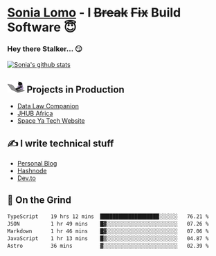 # [Sonia Lomo](https://sonylomo.github.io/) - I ~~Break~~ ~~Fix~~ Build Software 😇
### Hey there Stalker... 😏 

<a href="https://github.com/sonylomo/github-readme-stats">
  <img align="center" src="https://media.giphy.com/media/lU05nFSW6Y2A/giphy.gif" alt="Sonia's github stats" />
</a>

## <img src="assets/devcat.gif" width="40"> Projects in Production
- [Data Law Companion](https://datalawcompanion.org/)
- [JHUB Africa](https://jhubafrica.com/)
- [Space Ya Tech Website](https://www.spaceyatech.com/)

## ✍️ I write technical stuff
- [Personal Blog](https://sonylomo-github-io.vercel.app/blog)
- [Hashnode](https://sonylomo.hashnode.dev/)
- [Dev.to](https://dev.to/sonylomo)

## 🤡 On the Grind
<!--START_SECTION:waka-->

```txt
TypeScript    19 hrs 12 mins  ███████████████████░░░░░░   76.21 %
JSON          1 hr 49 mins    █▓░░░░░░░░░░░░░░░░░░░░░░░   07.26 %
Markdown      1 hr 46 mins    █▓░░░░░░░░░░░░░░░░░░░░░░░   07.06 %
JavaScript    1 hr 13 mins    █▒░░░░░░░░░░░░░░░░░░░░░░░   04.87 %
Astro         36 mins         ▓░░░░░░░░░░░░░░░░░░░░░░░░   02.39 %
```

<!--END_SECTION:waka-->
